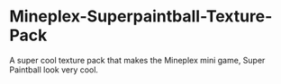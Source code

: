 # Mineplex-Superpaintball-Texture-Pack
A super cool texture pack that makes the Mineplex mini game, Super Paintball look very cool.
